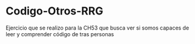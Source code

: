 # Codigo-Otros-RRG
Ejercicio que se realizo para la CH53 que busca ver si somos capaces de leer y comprender código de tras personas
